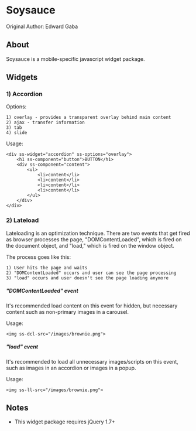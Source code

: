 Soysauce
==========================
Original Author: Edward Gaba

About
--------------
Soysauce is a mobile-specific javascript widget package.

Widgets
--------------
### 1) Accordion

Options:

	1) overlay - provides a transparent overlay behind main content
	2) ajax - transfer information
	3) tab
	4) slide

Usage:

	<div ss-widget="accordion" ss-options="overlay">
		<h1 ss-component="button">BUTTON</h1>
		<div ss-component="content">
			<ul>
				<li>content</li>
				<li>content</li>
				<li>content</li>
				<li>content</li>
			</ul>
		</div>
	</div>

### 2) Lateload

Lateloading is an optimization technique. There are two events that get fired as browser processes the page, "DOMContentLoaded", which is fired on the document object, and "load," which is fired on the window object.

The process goes like this:

	1) User hits the page and waits
	2) "DOMContentLoaded" occurs and user can see the page processing
	3) "load" occurs and user doesn't see the page loading anymore

##### "DOMContentLoaded" event

It's recommended load content on this event for hidden, but necessary content such as non-primary images in a carousel.

Usage:

	<img ss-dcl-src="/images/brownie.png">

##### "load" event

It's recommended to load all unnecessary images/scripts on this event, such as images in an accordion or images in a popup.

Usage:

	<img ss-ll-src="/images/brownie.png">

Notes
--------------
* This widget package requires jQuery 1.7+

